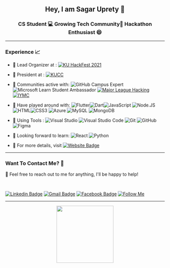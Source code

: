 <h2 align="center"> Hey, I am Sagar Uprety 👋 </h2>
<h3 align="center"> CS Student 💻 Growing Tech Community🌱 Hackathon Enthusiast 😄 </h3>

---

### Experience 📈

- 🔭 Lead Organizer at : [![KU HackFest 2021](https://img.shields.io/badge/-KU%20HackFest%202021-292B38?style=flat)](https://kuhackfest.com/)

- 🤵 President at : [![KUCC](https://img.shields.io/badge/-KUCC-blue?style=flat&)](https://kucc.ku.edu.np/)

- 🙌 Communities active with:  ![GitHub Campus Expert](https://img.shields.io/badge/-GitHub%20Campus%20Expert-181717?style=flat&logo=github) ![Microsoft Learn Student Ambassador](https://img.shields.io/badge/-Microsoft%20Learn%20Student%20Ambassador-5E5E5E?style=flat&logo=microsoft) [![Major League Hacking](https://img.shields.io/badge/-Major%20League%20Hacking-265A8F?style=flat&logo=major%20league%20hacking)](https://mlh.io/) [![IYMC](https://img.shields.io/badge/-IYMC-lightgreen?style=flat)](https://iymc.info)


- 🔭 Have played around with: ![Flutter](https://img.shields.io/badge/-Flutter-02569B?style=flat&logo=flutter)![Dart](https://img.shields.io/badge/-Dart-0175C2?style=flat&logo=dart)![JavaScript](https://img.shields.io/badge/-JavaScript-purple?style=flat&logo=javascript) ![Node.JS](https://img.shields.io/badge/-Node.js-grey?style=flat&logo=node.js)![HTML](https://img.shields.io/badge/-HTML-E34F26?style=flat&logo=html5&logoColor=white)![CSS3](https://img.shields.io/badge/-CSS3-1572B6?style=flat&logo=css3) 
 ![Azure](https://img.shields.io/badge/-Microsoft_Azure-azure?style=flat&logo=microsoft-azure&logoColor=blue) ![MySQL](https://img.shields.io/badge/-MySQL-yellow?style=flat&amp;logo=mysql&amp;logoColor=white) ![MongoDB](https://img.shields.io/badge/-MongoDB-white?style=flat&logo=mongodb)

- 🔧 Using Tools : ![Visual Studio](https://img.shields.io/badge/-Visual_Studio-violet?style=flat&logo=visual-studio) ![Visual Studio Code](https://img.shields.io/badge/-VS_Code-blue?style=flat&logo=visual-studio-code) ![Git](https://img.shields.io/badge/-Git-orange?style=flat&logo=git&logoColor=white) ![GitHub](https://img.shields.io/badge/-GitHub-purple?style=flat&logo=github) ![Figma](https://img.shields.io/badge/-Figma-white?style=flat&logo=figma)

- 🌱 Looking forward to learn: ![React](https://img.shields.io/badge/-React-black?style=flat&logo=react) ![Python](https://img.shields.io/badge/-Python-3776AB?style=flat&logo=python&logoColor=white) 

- 📜 For more details, visit [![Website Badge](https://img.shields.io/badge/-My_Website-blue?style=flat&logo=Website&logoColor=white)](https://sagaruprety.me)


---

### Want To Contact Me? 📱

💬 Feel free to reach out to me for anything, I'll be happy to help!


<br> 

[![Linkedin Badge](https://img.shields.io/badge/-Sagar_Uprety-blue?style=flat&logo=Linkedin&logoColor=white&link=https://www.linkedin.com/in/sagar-uprety/)](https://www.linkedin.com/in/sagar-uprety/)
[![Gmail Badge](https://img.shields.io/badge/sagarupreti100@gmail.com-white?style=flat&logo=Gmail&logoColor=&link=mailto:sagarupreti100@gmail.com)](mailto:sagarupreti100@gmail.com)
[![Facebook Badge](https://img.shields.io/badge/-Sagar_Uprety-blue?style=flat&logo=Facebook&logoColor=white&link=https://facebook.com/sagaruprety977)](https://www.facebook.com/sagaruprety977/)
[![Follow Me](https://img.shields.io/github/followers/sagar-uprety?label=Follow%20Me&style=social)](https://www.github.com/sagar-uprety)

--- 

<p align="center">
<a href="https://github.com/sagar-uprety">
  <img height="180em" src="https://github-readme-stats-eight-theta.vercel.app/api?username=sagar-uprety&show_icons=true&theme=algolia&include_all_commits=true&count_private=true&hide=issues"/>
</a>
</p>
